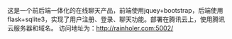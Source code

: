 这是一个前后端一体化的在线聊天产品，前端使用jquey+bootstrap，后端使用flask+sqlite3，实现了用户注册、登录、聊天功能。部署在腾讯云上，使用腾讯云服务器和域名。
访问地址为：http://rainholer.com:5002/